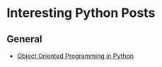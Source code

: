 # Interesting Python Posts

## General
* [Object Oriented Programming in Python](https://stackabuse.com/object-oriented-programming-in-python/)